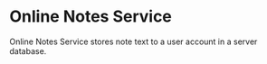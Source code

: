 # Online Notes Service

Online Notes Service stores note text to a user account in a server database.